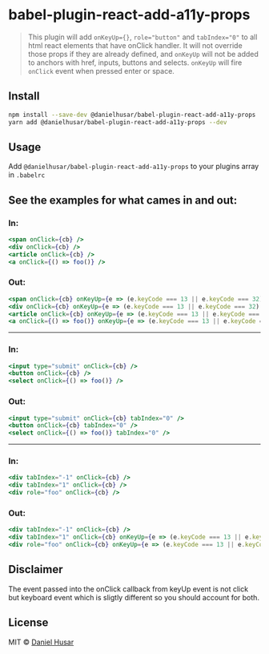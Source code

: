 # babel-plugin-react-add-a11y-props

 > This plugin will add `onKeyUp={}`, `role="button"` and `tabIndex="0"` to all html react elements that have onClick handler.
 > It will not override those props if they are already defined, and `onKeyUp` will not be added to anchors with href, inputs, buttons and selects.
 > `onKeyUp` will fire `onClick` event when pressed enter or space.

## Install

```sh
npm install --save-dev @danielhusar/babel-plugin-react-add-a11y-props
yarn add @danielhusar/babel-plugin-react-add-a11y-props --dev
```

## Usage

Add `@danielhusar/babel-plugin-react-add-a11y-props` to your plugins array in `.babelrc`


## See the examples for what cames in and out:

### In:

```jsx
<span onClick={cb} />
<div onClick={cb} />
<article onClick={cb} />
<a onClick={() => foo()} />
```

### Out:

```jsx
<span onClick={cb} onKeyUp={e => (e.keyCode === 13 || e.keyCode === 32) && cb(e)} tabIndex="0" role="button" />
<div onClick={cb} onKeyUp={e => (e.keyCode === 13 || e.keyCode === 32) && cb(e)} tabIndex="0" role="button" />
<article onClick={cb} onKeyUp={e => (e.keyCode === 13 || e.keyCode === 32) && cb(e)} tabIndex="0" role="button" />
<a onClick={() => foo()} onKeyUp={e => (e.keyCode === 13 || e.keyCode === 32) && (() => foo())(e)} tabIndex="0" role="button" />
```

<hr>

### In:

```jsx
<input type="submit" onClick={cb} />
<button onClick={cb} />
<select onClick={() => foo()} />
```

### Out:

```jsx
<input type="submit" onClick={cb} tabIndex="0" />
<button onClick={cb} tabIndex="0" />
<select onClick={() => foo()} tabIndex="0" />
```

<hr>

### In:

```jsx
<div tabIndex="-1" onClick={cb} />
<div tabIndex="1" onClick={cb} />
<div role="foo" onClick={cb} />
```

### Out:

```jsx
<div tabIndex="-1" onClick={cb} />
<div tabIndex="1" onClick={cb} onKeyUp={e => (e.keyCode === 13 || e.keyCode === 32) && cb(e)} role="button" />
<div role="foo" onClick={cb} onKeyUp={e => (e.keyCode === 13 || e.keyCode === 32) && cb(e)} tabIndex="0" />
```

## Disclaimer
The event passed into the onClick callback from keyUp event is not click but keyboard event which is sligtly different so you should account for both.

## License

MIT © [Daniel Husar](https://github.com/danielhusar)
